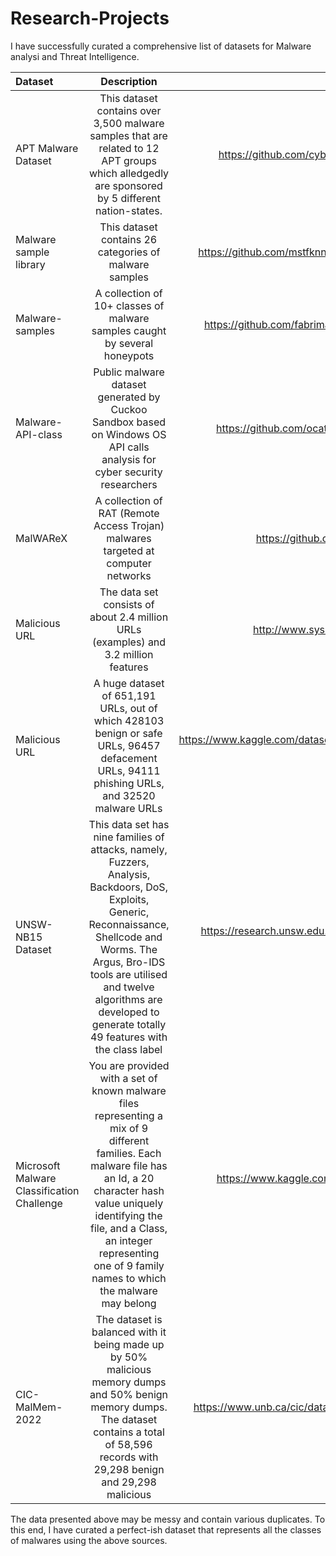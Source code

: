 # Research-Projects
I have successfully curated a comprehensive list of datasets for Malware analysi and Threat Intelligence. 

| Dataset                  | Description | Link          |
| :---                     |    :----:   |          ---: |
| APT Malware Dataset      | This dataset contains over 3,500 malware samples that are related to 12 APT groups which alledgedly are sponsored by 5 different nation-states.        | <https://github.com/cyber-research/APTMalware>  |
|Malware sample library  | This dataset contains 26 categories of malware samples       | <https://github.com/mstfknn/malware-sample-library>      |
|Malware-samples         |    A collection of 10+ classes of malware samples caught by several honeypots | <https://github.com/fabrimagic72/malware-samples>|
| Malware-API-class                 |   Public malware dataset generated by Cuckoo Sandbox based on Windows OS API calls analysis for cyber security researchers |       <https://github.com/ocatak-zz/malware_api_class> |
|MalWAReX                  |   A collection of RAT (Remote Access Trojan) malwares targeted at computer networks   |      <https://github.com/0x48piraj/MalWAReX> |
|Malicious URL| The data set consists of about 2.4 million URLs (examples) and 3.2 million features|<http://www.sysnet.ucsd.edu/projects/url/>|
|Malicious URL| A huge dataset of 651,191 URLs, out of which 428103 benign or safe URLs, 96457 defacement URLs, 94111 phishing URLs, and 32520 malware URLs|<https://www.kaggle.com/datasets/sid321axn/malicious-urls-dataset>|
|UNSW-NB15 Dataset| This data set has nine families of attacks, namely, Fuzzers, Analysis, Backdoors, DoS, Exploits, Generic, Reconnaissance, Shellcode and Worms. The Argus, Bro-IDS tools are utilised and twelve algorithms are developed to generate totally 49 features with the class label| <https://research.unsw.edu.au/projects/unsw-nb15-dataset>|
|Microsoft Malware Classification Challenge | You are provided with a set of known malware files representing a mix of 9 different families. Each malware file has an Id, a 20 character hash value uniquely identifying the file, and a Class, an integer representing one of 9 family names to which the malware may belong|<https://www.kaggle.com/competitions/malware-classification/data>|
|CIC-MalMem-2022 |The dataset is balanced with it being made up by 50% malicious memory dumps and 50% benign memory dumps. The dataset contains a total of 58,596 records with 29,298 benign and 29,298 malicious|<https://www.unb.ca/cic/datasets/malmem-2022.html>|

The data presented above may be messy and contain various duplicates. To this end, I have curated a perfect-ish dataset that represents all the classes of malwares using the above sources.
